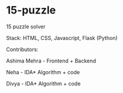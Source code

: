 # 15-puzzle
15 puzzle solver


Stack: HTML, CSS, Javascript, Flask (Python)

Contributors:

Ashima Mehra - Frontend + Backend


Neha - IDA* Algorithm + code


Divya - IDA* Algorithm + code


